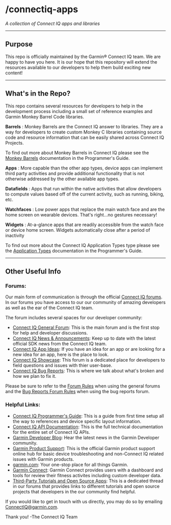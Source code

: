 # /connectiq-apps
_A collection of Connect IQ apps and libraries_

------------------

## Purpose
This repo is officially maintained by the Garmin&reg; Connect IQ team. We are happy to have you here. It is our hope that this repository will extend the resources available to our developers to help them build exciting new content!

----------------------

## What's in the Repo?

This repo contains several resources for developers to help in the development process including a small set of reference examples and Garmin Monkey Barrel Code libraries.

**Barrels**
:   Monkey Barrels are the Connect IQ answer to libraries. They are a way for developers to create custom Monkey C libraries containing source code and resource information that can be easily shared across Connect IQ Projects.


To find out more about Monkey Barrels in Connect IQ please see the <a href="https://developer.garmin.com/connect-iq/programmers-guide/monkey-barrels">Monkey Barrels</a> documentation in the Programmer's Guide.


**Apps**
:    More capable than the other app types, device apps can implement third party activities and provide additional functionality that is not otherwise addressed by the other available app types.

**Datafields**
:   Apps that run within the native activities that allow developers to compute values based off of the current activity, such as running, biking, etc.

**Watchfaces**
:   Low power apps that replace the main watch face and are the home screen on wearable devices. That's right&hellip;no gestures necessary!

**Widgets**
:   At-a-glance apps that are readily accessible from the watch face or device home screen. Widgets automatically close after a period of inactivity


To find out more about the Connect IQ Application Types type please see the <a href="https://developer.garmin.com/connect-iq/programmers-guide/app-basics#application-types">Application Types</a> documentation in the Programmer's Guide.


-------------------

## Other Useful Info

### Forums:

Our main form of communication is through the official [Connect IQ forums]. In our forums you have access to our our community of amazing developers as well as the ear of the Connect IQ team.

The forum includes several spaces for our developer community:

* [Connect IQ General Forum][Connect IQ forums]: This is the main forum and is the first stop for help and developer discussions.
* [Connect IQ News & Announcements]: Keep up to date with the latest official SDK news from the Connect IQ team.
* [Connect IQ App Ideas]: If you have an idea for an app or are looking for a new idea for an app, here is the place to look.
* [Connect IQ Showcase]: This forum is a dedicated place for developers to field questions and issues with thier user-base.
* [Connect IQ Bug Reports]: This is where we talk about what's broken and how we plan to fix it.


Please be sure to refer to the <a href="https://forums.garmin.com/forum/developers/connect-iq/1265032-forum-rules">Forum Rules</a> when using the general forums and the <a href="https://forums.garmin.com/forum/developers/connect-iq/connect-iq-bug-reports/147455-bug-reports-forum-rules">Bug Reports Forum Rules</a> when using the bug reports forum.


### Helpful Links:

* [Connect IQ Programmer's Guide](https://developer.garmin.com/connect-iq/programmers-guide/): This is a guide from first time setup all the way to references and device specific layout information.
* [Connect IQ API Documentation](https://developer.garmin.com/connect-iq/api-docs/): This is the full technical documentation for the entire set of Connect IQ APIs.
* [Garmin Developer Blog](https://developer.garmin.com/blog): Hear the latest news in the Garmin Developer community.
* [Garmin Product Support](https://support.garmin.com/): This is the official Garmin product support online hub for basic device troubleshooting and non-Connect IQ related issues with Garmin products.
* [garmin.com](https://www.garmin.com/): Your one-stop place for all things Garmin.
* [Garmin Connect](https://connect.garmin.com): Garmin Connect provides users with a dashboard and tools for review their fitness activites including custom developer data.
* [Third-Party Tutorials and Open Source Apps](https://forums.garmin.com/forum/developers/connect-iq/154074-overview-of-connect-iq-apps-accompanied-with-source-code): This is a dedicated thread in our forums that provides links to different tutorials and open source projects that developers in the our community find helpful.

If you would like to get in touch with us directly, you may do so by emailing <a href="mailto:ConnectIQ@garmin.com?subject=GitHub%20Contact:" target="_top">ConnectIQ@garmin.com</a>.

Thank you!
-The Connect IQ Team

[Connect IQ forums]: https://forums.garmin.com/forum/developers/connect-iq
[Connect IQ News & Announcements]: https://forums.garmin.com/forum/developers/connect-iq/connect-iq-news-announcements
[Connect IQ App Ideas]: https://forums.garmin.com/forum/developers/connect-iq/connect-iq-app-ideas
[Connect IQ Showcase]: https://forums.garmin.com/forum/developers/connect-iq/connect-iq-showcase
[Connect IQ Bug Reports]: https://forums.garmin.com/forum/developers/connect-iq/connect-iq-bug-reports
